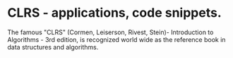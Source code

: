 # CLRS - applications, code snippets.

The famous "CLRS" (Cormen, Leiserson, Rivest, Stein)- Introduction to Algorithms - 3rd edition,
is recognized world wide as the reference book in data structures and algorithms. 
